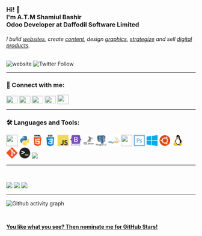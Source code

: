 
<h3>Hi! 👋<br>I'm A.T.M Shamiul Bashir<br>Odoo Developer at Daffodil Software Limited</h3>
<h6>I build <a href="https://shamiul.engineer/portfolio">websites</a>, create <a href="https://shamiul.engineer/blog">content</a>, design <a href="https://shamiul.engineer/portfolio">graphics</a>, <a href="https://shamiul.engineer/book-a-consultation">strategize</a> and sell <a href="https://shamiul.engineer/store">digital products</a>.</h6>

![website](https://img.shields.io/website?label=shamiul.engineer&style=for-the-badge&url=https%3A%2F%2Fjeshadkhan.com)
![Twitter Follow](https://img.shields.io/twitter/follow/Tshamiul?color=1DA1F2&logo=twitter&style=for-the-badge)

---

### 🔌 Connect with me:
<p>
  <a style="text-decoration: none;" href="https://www.linkedin.com/in/a-t-m-shamiul-bashir-745b1922a/" target="blank" title="LinkedIn">
    <img align="center" src="https://cdn.jsdelivr.net/npm/simple-icons@3.0.1/icons/linkedin.svg" height="20" width="30" />
  </a>
  <a style="text-decoration: none;" href="https://github.com/ShamiulBashir" target="blank" title="GutHub">
    <img align="center" src="https://cdn.jsdelivr.net/npm/simple-icons@3.0.1/icons/github.svg" height="20" width="30" />
  </a>
  <a style="text-decoration: none;" href="https://twitter.com/Tshamiul" target="blank" title="Twitter">
    <img align="center" src="https://cdn.jsdelivr.net/npm/simple-icons@3.0.1/icons/twitter.svg" height="20" width="30" />
  </a>
  <a style="text-decoration: none;" href="https://facebook.com/shamiul.bashir.tarique.007" target="blank" title="Facebook">
    <img align="center" src="https://cdn.jsdelivr.net/npm/simple-icons@3.0.1/icons/facebook.svg" height="20" width="30" />
  </a>
  <a style="text-decoration: none;" href="https://www.youtube.com/channel/UCVGTzFe_5Do5nTGCrpBIcDg" target="blank" title="YouTube">
    <img align="center" src="https://cdn.jsdelivr.net/npm/simple-icons@3.0.1/icons/youtube.svg" height="25" width="30" />
  </a>
</p>

---

### 🛠️ Languages and Tools:
<p>
  <img width="30" height="30" src="https://code.visualstudio.com/favicon.ico"/>
  <img width="30" height="30" src="https://raw.githubusercontent.com/devicons/devicon/master/icons/python/python-original.svg"/>
  <img width="30" height="30" src="https://raw.githubusercontent.com/devicons/devicon/master/icons/html5/html5-original-wordmark.svg"/>
  <img width="30" height="30" src="https://raw.githubusercontent.com/devicons/devicon/master/icons/css3/css3-original-wordmark.svg"/>
  <img width="30" height="30" src="https://raw.githubusercontent.com/devicons/devicon/master/icons/javascript/javascript-original.svg"/>
  <img width="30" height="30" src="https://raw.githubusercontent.com/devicons/devicon/master/icons/bootstrap/bootstrap-plain-wordmark.svg"/>
  <img width="30" height="30" src="https://raw.githubusercontent.com/devicons/devicon/master/icons/microsoftsqlserver/microsoftsqlserver-plain-wordmark.svg"/>
  <img width="30" height="30" src="https://raw.githubusercontent.com/devicons/devicon/master/icons/postgresql/postgresql-original-wordmark.svg"/>
  <img width="30" height="30" src="https://raw.githubusercontent.com/devicons/devicon/master/icons/mysql/mysql-original-wordmark.svg"/>
  <img width="30" height="30" src="https://www.vectorlogo.zone/logos/getpostman/getpostman-icon.svg"/>
  <img width="30" height="30" src="https://raw.githubusercontent.com/devicons/devicon/master/icons/photoshop/photoshop-line.svg"/>
  <img width="30" height="30" src="https://raw.githubusercontent.com/devicons/devicon/master/icons/windows8/windows8-original.svg"/>
  <img width="30" height="30" src="https://raw.githubusercontent.com/devicons/devicon/master/icons/ubuntu/ubuntu-plain.svg"/>
  <img width="30" height="30" src="https://raw.githubusercontent.com/devicons/devicon/master/icons/linux/linux-original.svg"/>
  <img width="30" height="30" src="https://raw.githubusercontent.com/devicons/devicon/master/icons/git/git-original.svg"/>
  <img width="30" height="30" src="https://raw.githubusercontent.com/github/explore/80688e429a7d4ef2fca1e82350fe8e3517d3494d/topics/terminal/terminal.png"/>
  <img height="30" src="https://upload.wikimedia.org/wikipedia/commons/5/50/Odoo_logo.svg"/>
</p>

---

<br/>
<p align="left">
  <img width="49.5%" src="https://github-readme-stats.vercel.app/api/top-langs/?username=ShamiulBashir&layout=compact"/>
  <img width="49.5%" src="https://github-readme-stats.vercel.app/api?username=ShamiulBashir&show_icons=true&count_private=true&hide_border=true" />
  <img width="49.5%" src="https://github-readme-streak-stats.herokuapp.com?user=ShamiulBashir&date_format=M%20j%5B%2C%20Y%5D)]" />
</p>

---

![Github activity graph](https://activity-graph.herokuapp.com/graph?username=ShamiulBashir&theme=react-dark&hide_border=true&color=BDDFFF&line=6E93B5&point=BDDFFF)

<br>


[**You like what you see? Then nominate me for GitHub Stars!**](https://stars.github.com/ShamiulBashir/)<br/>


